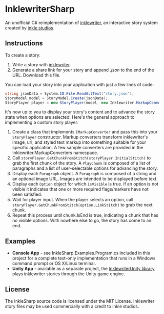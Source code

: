 InklewriterSharp
================

An unofficial C# reimplementation of [inklewriter](https://writer.inklestudios.com), an interactive story system created by [inkle studios](http://www.inklestudios.com).

Instructions
------------

To create a story:

1. Write a story with [inklewriter](https://writer.inklestudios.com).
2. Generate a share link for your story and append *.json* to the end of the URL. Download this file.

You can load your story into your application with just a few lines of code:

```csharp
string jsonData = System.IO.File.ReadAllText("story.json");
StoryModel model = StoryModel.Create(jsonData);
StoryPlayer player = new StoryPlayer(model, new Inklewriter.MarkupConverters.ConsoleMarkupConverter ());
```

It's now up to you to display your story's content and to advance the story state when options are selected. Here's the general approach to implementing a custom story player:

1. Create a class that implements `IMarkupConverter` and pass this into your `StoryPlayer` constructor. Markup converters transform inklewriter's image, url, and styled text markup into something suitable for your specific application. A few sample converters are provided in the Inklewriter.MarkupConverters namespace.
2. Call `storyPlayer.GetChunkFromStitch(storyPlayer.InitialStitch)` to grab the first chunk of the story. A `PlayChunk` is composed of a list of paragraphs and a list of user-selectable options for advancing the story. 
3. Display each `Paragraph` object. A `Paragraph` is composed of a string and an optional image URL. Images are intended to be displayed before text.
4. Display each `Option` object for which `isVisible` is true. If an option is not visible it indicates that one or more required flags/markers have not been satisfied.
5. Wait for player input. When the player selects an option, call `storyPlayer.GetChunkFromStitch(option.LinkStitch)` to grab the next chunk.
6. Repeat this process until chunk.IsEnd is true, indicating a chunk that has no visible options. With nowhere else to go, the story has come to an end.

Examples
--------

- **Console App** - see InkleSharp.Examples.Program.cs included in this project for a complete text-only implementation that runs in a Windows command prompt or OS X/Linux terminal.
- **Unity App** - available as a separate project, the [InklewriterUnity library](https://github.com/mstevenson/InklewriterUnity) plays inklewriter stories through the Unity game engine.

License
-------

The InkleSharp source code is licensed under the MIT License. Inklewriter story files may be used commercially with a credit to inkle studios.